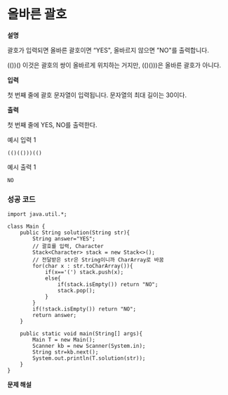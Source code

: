 # 올바른 괄호



**설명**

괄호가 입력되면 올바른 괄호이면 “YES", 올바르지 않으면 ”NO"를 출력합니다.

(())() 이것은 괄호의 쌍이 올바르게 위치하는 거지만, (()()))은 올바른 괄호가 아니다.

 

**입력**

첫 번째 줄에 괄호 문자열이 입력됩니다. 문자열의 최대 길이는 30이다.

 

**출력**

첫 번째 줄에 YES, NO를 출력한다.

 

예시 입력 1

```
(()(()))(()
```

예시 출력 1

```
NO
```



### 성공 코드

```
import java.util.*;

class Main {	
	public String solution(String str){
		String answer="YES";
		// 괄호를 입력, Character
		Stack<Character> stack = new Stack<>();
		// 전달받은 str은 String이니까 CharArray로 바꿈
		for(char x : str.toCharArray()){
			if(x=='(') stack.push(x);
			else{
				if(stack.isEmpty()) return "NO";
				stack.pop();
			}
		}
		if(!stack.isEmpty()) return "NO";
		return answer;
	}

	public static void main(String[] args){
		Main T = new Main();
		Scanner kb = new Scanner(System.in);
		String str=kb.next();
		System.out.println(T.solution(str));
	}
}
```



**문제 해설**

[Link]: https://lealea.tistory.com/2?category=1008807


